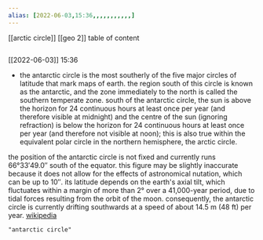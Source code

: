 ```yaml
---
alias: [2022-06-03,15:36,,,,,,,,,,,]
---
```

[[arctic circle]] [[geo 2]]
table of content
```toc
```

[[2022-06-03]] 15:36
- the antarctic circle is the most southerly of the five major circles of latitude that mark maps of earth. the region south of this circle is known as the antarctic, and the zone immediately to the north is called the southern temperate zone. south of the antarctic circle, the sun is above the horizon for 24 continuous hours at least once per year (and therefore visible at midnight) and the centre of the sun (ignoring refraction) is below the horizon for 24 continuous hours at least once per year (and therefore not visible at noon); this is also true within the equivalent polar circle in the northern hemisphere, the arctic circle.

the position of the antarctic circle is not fixed and currently runs 66°33′49.0″ south of the equator. this figure may be slightly inaccurate because it does not allow for the effects of astronomical nutation, which can be up to 10″. its latitude depends on the earth's axial tilt, which fluctuates within a margin of more than 2° over a 41,000-year period, due to tidal forces resulting from the orbit of the moon. consequently, the antarctic circle is currently drifting southwards at a speed of about 14.5 m (48 ft) per year.
[wikipedia](https://en.wikipedia.org/wiki/antarctic%20circle)
```query
"antarctic circle"
```